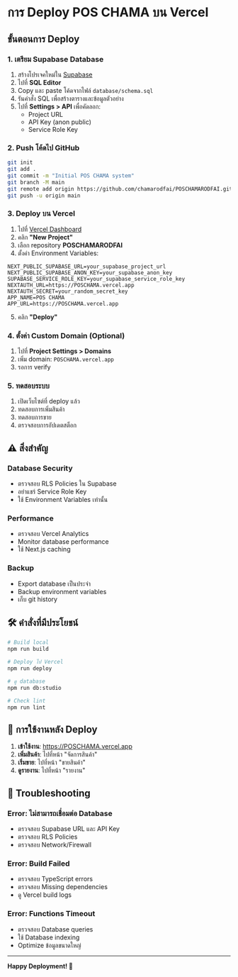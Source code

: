 # การ Deploy POS CHAMA บน Vercel

## ขั้นตอนการ Deploy

### 1. เตรียม Supabase Database

1. สร้างโปรเจคใหม่ใน [Supabase](https://supabase.com)
2. ไปที่ **SQL Editor**
3. Copy และ paste โค้ดจากไฟล์ `database/schema.sql`
4. รันคำสั่ง SQL เพื่อสร้างตารางและข้อมูลตัวอย่าง
5. ไปที่ **Settings > API** เพื่อคัดลอก:
   - Project URL
   - API Key (anon public)
   - Service Role Key

### 2. Push โค้ดไป GitHub

```bash
git init
git add .
git commit -m "Initial POS CHAMA system"
git branch -M main
git remote add origin https://github.com/chamarodfai/POSCHAMARODFAI.git
git push -u origin main
```

### 3. Deploy บน Vercel

1. ไปที่ [Vercel Dashboard](https://vercel.com/dashboard)
2. คลิก **"New Project"**
3. เลือก repository **POSCHAMARODFAI**
4. ตั้งค่า Environment Variables:

```env
NEXT_PUBLIC_SUPABASE_URL=your_supabase_project_url
NEXT_PUBLIC_SUPABASE_ANON_KEY=your_supabase_anon_key
SUPABASE_SERVICE_ROLE_KEY=your_supabase_service_role_key
NEXTAUTH_URL=https://POSCHAMA.vercel.app
NEXTAUTH_SECRET=your_random_secret_key
APP_NAME=POS CHAMA
APP_URL=https://POSCHAMA.vercel.app
```

5. คลิก **"Deploy"**

### 4. ตั้งค่า Custom Domain (Optional)

1. ไปที่ **Project Settings > Domains**
2. เพิ่ม domain: `POSCHAMA.vercel.app`
3. รอการ verify

### 5. ทดสอบระบบ

1. เปิดเว็บไซต์ที่ deploy แล้ว
2. ทดสอบการเพิ่มสินค้า
3. ทดสอบการขาย
4. ตรวจสอบการอัปเดตสต็อก

## ⚠️ สิ่งสำคัญ

### Database Security
- ตรวจสอบ RLS Policies ใน Supabase
- อย่าแชร์ Service Role Key
- ใช้ Environment Variables เท่านั้น

### Performance
- ตรวจสอบ Vercel Analytics
- Monitor database performance
- ใช้ Next.js caching

### Backup
- Export database เป็นประจำ
- Backup environment variables
- เก็บ git history

## 🛠️ คำสั่งที่มีประโยชน์

```bash
# Build local
npm run build

# Deploy ไป Vercel
npm run deploy

# ดู database
npm run db:studio

# Check lint
npm run lint
```

## 📱 การใช้งานหลัง Deploy

1. **เข้าใช้งาน**: https://POSCHAMA.vercel.app
2. **เพิ่มสินค้า**: ไปที่หน้า "จัดการสินค้า"
3. **เริ่มขาย**: ไปที่หน้า "ขายสินค้า"
4. **ดูรายงาน**: ไปที่หน้า "รายงาน"

## 🔧 Troubleshooting

### Error: ไม่สามารถเชื่อมต่อ Database
- ตรวจสอบ Supabase URL และ API Key
- ตรวจสอบ RLS Policies
- ตรวจสอบ Network/Firewall

### Error: Build Failed
- ตรวจสอบ TypeScript errors
- ตรวจสอบ Missing dependencies
- ดู Vercel build logs

### Error: Functions Timeout
- ตรวจสอบ Database queries
- ใช้ Database indexing
- Optimize ข้อมูลขนาดใหญ่

---

**Happy Deployment! 🚀**
